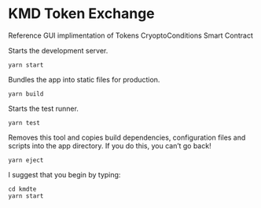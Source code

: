 # KMD Token Exchange
Reference GUI implimentation of Tokens CryoptoConditions Smart Contract

Starts the development server.
```shell
yarn start
```

Bundles the app into static files for production.
```shell
yarn build
```

Starts the test runner.
```shell
yarn test
```

Removes this tool and copies build dependencies, configuration files
and scripts into the app directory. If you do this, you can’t go back!
```shell
yarn eject
```

I suggest that you begin by typing:
```shell
cd kmdte
yarn start
```